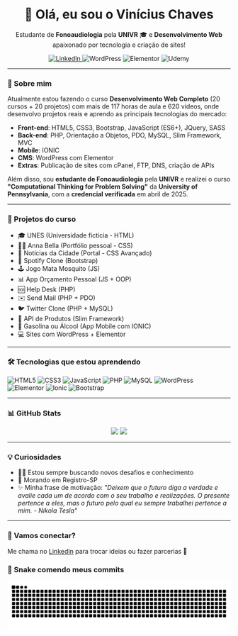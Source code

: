 <h1 align="center">👋 Olá, eu sou o Vinícius Chaves</h1>

<p align="center">
  Estudante de <strong>Fonoaudiologia</strong> pela <strong>UNIVR</strong> 🎓 e <strong>Desenvolvimento Web</strong> apaixonado por tecnologia e criação de sites!
</p>

<p align="center">
  <a href="https://www.linkedin.com/in/vin%C3%ADcius-ribeiro-chaves-06131b2a3/" target="_blank">
    <img src="https://img.shields.io/badge/LinkedIn-blue?style=for-the-badge&logo=linkedin" alt="LinkedIn" />
  </a>
  <img src="https://img.shields.io/badge/WordPress-E34F26?style=for-the-badge&logo=wordpress&logoColor=white" alt="WordPress" />
  <img src="https://img.shields.io/badge/Elementor-92003B?style=for-the-badge&logo=elementor&logoColor=white" alt="Elementor" />
  <img src="https://img.shields.io/badge/Estudando-Udemy-EC5252?style=for-the-badge&logo=udemy&logoColor=white" alt="Udemy" />
</p>

---

### 🚀 Sobre mim

Atualmente estou fazendo o curso **Desenvolvimento Web Completo** (20 cursos + 20 projetos) com mais de 117 horas de aula e 620 vídeos, onde desenvolvo projetos reais e aprendo as principais tecnologias do mercado:

- **Front-end**: HTML5, CSS3, Bootstrap, JavaScript (ES6+), JQuery, SASS
- **Back-end**: PHP, Orientação a Objetos, PDO, MySQL, Slim Framework, MVC
- **Mobile**: IONIC
- **CMS**: WordPress com Elementor
- **Extras**: Publicação de sites com cPanel, FTP, DNS, criação de APIs

Além disso, sou **estudante de Fonoaudiologia** pela **UNIVR** e realizei o curso **"Computational Thinking for Problem Solving"** da **University of Pennsylvania**, com a **credencial verificada** em abril de 2025.

---

### 💼 Projetos do curso

- 🎓 UNES (Universidade fictícia - HTML)
- 👩‍💼 Anna Bella (Portfólio pessoal - CSS)
- 📰 Notícias da Cidade (Portal - CSS Avançado)
- 📱 Spotify Clone (Bootstrap)
- 🕹️ Jogo Mata Mosquito (JS)
- 📊 App Orçamento Pessoal (JS + OOP)
- 🆘 Help Desk (PHP)
- ✉️ Send Mail (PHP + PDO)
- 🐦 Twitter Clone (PHP + MySQL)
- 🧪 API de Produtos (Slim Framework)
- 🧠 Gasolina ou Álcool (App Mobile com IONIC)
- 💻 Sites com WordPress + Elementor

---

### 🛠️ Tecnologias que estou aprendendo

![HTML5](https://img.shields.io/badge/HTML5-E34F26?style=flat&logo=html5&logoColor=white)
![CSS3](https://img.shields.io/badge/CSS3-1572B6?style=flat&logo=css3&logoColor=white)
![JavaScript](https://img.shields.io/badge/JavaScript-F7DF1E?style=flat&logo=javascript&logoColor=black)
![PHP](https://img.shields.io/badge/PHP-777BB4?style=flat&logo=php&logoColor=white)
![MySQL](https://img.shields.io/badge/MySQL-4479A1?style=flat&logo=mysql&logoColor=white)
![WordPress](https://img.shields.io/badge/WordPress-21759B?style=flat&logo=wordpress&logoColor=white)
![Elementor](https://img.shields.io/badge/Elementor-92003B?style=flat&logo=elementor&logoColor=white)
![Ionic](https://img.shields.io/badge/Ionic-3880FF?style=flat&logo=ionic&logoColor=white)
![Bootstrap](https://img.shields.io/badge/Bootstrap-563D7C?style=flat&logo=bootstrap&logoColor=white)

---

### 📊 GitHub Stats

<p align="center">
  <img height="180em" src="https://github-readme-stats.vercel.app/api?username=vinichaves&show_icons=true&theme=dracula" />
  <img height="180em" src="https://github-readme-stats.vercel.app/api/top-langs/?username=vinichaves&layout=compact&theme=dracula" />
</p>

---

### 💡 Curiosidades

- 👨‍💻 Estou sempre buscando novos desafios e conhecimento
- 📍 Morando em Registro-SP
- ✨ Minha frase de motivação: *"Deixem que o futuro diga a verdade e avalie cada um de acordo com o seu trabalho e realizações. O presente pertence a eles, mas o futuro pelo qual eu sempre trabalhei pertence a mim. - Nikola Tesla"*

---

### 🤝 Vamos conectar?

Me chama no [LinkedIn](https://www.linkedin.com/in/vin%C3%ADcius-ribeiro-chaves-06131b2a3/) para trocar ideias ou fazer parcerias 👋

### 🐍 Snake comendo meus commits

![Snake animation](https://github.com/ViniRChaves/ViniRChaves/blob/output/github-snake.svg)


